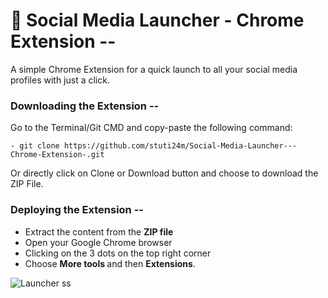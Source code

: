 # 🚀 Social Media Launcher - Chrome Extension --
A simple Chrome Extension for a quick launch to all your social media profiles with just a click.

### Downloading the Extension --
Go to the Terminal/Git CMD and copy-paste the following command:

    - git clone https://github.com/stuti24m/Social-Media-Launcher---Chrome-Extension-.git
Or directly click on Clone or Download button and choose to download the ZIP File.

### Deploying the Extension --
- Extract the content from the <b>ZIP file</b>
- Open your Google Chrome browser
- Clicking on the 3 dots on the top right corner
- Choose <b> More tools </b> and then <b>Extensions</b>.



![Launcher ss](https://user-images.githubusercontent.com/51860224/89790821-21391380-db40-11ea-9f20-67694bcb2dca.png)
   
